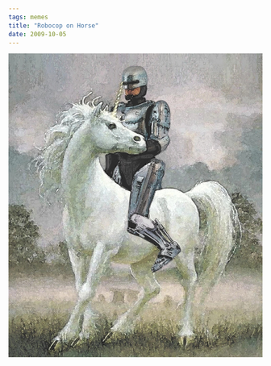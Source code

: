 ```yaml
---
tags: memes
title: "Robocop on Horse"
date: 2009-10-05
---
```




![robocop.jpeg](https://raw.githubusercontent.com/muneer78/muneer78.github.io/master/images/robocop.jpeg)
        